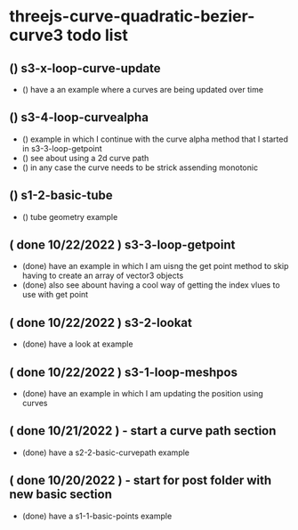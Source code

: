 # threejs-curve-quadratic-bezier-curve3 todo list

## () s3-x-loop-curve-update
* () have a an example where a curves are being updated over time

## () s3-4-loop-curvealpha
* () example in which I continue with the curve alpha method that I started in s3-3-loop-getpoint
* () see about using a 2d curve path
* () in any case the curve needs to be strick assending monotonic

## () s1-2-basic-tube
* () tube geometry example

## (  done 10/22/2022 ) s3-3-loop-getpoint
* (done) have an example in which I am uisng the get point method to skip having to create an array of vector3 objects
* (done) also see abount having a cool way of getting the index vlues to use with get point

## ( done 10/22/2022 ) s3-2-lookat
* (done) have a look at example

## ( done 10/22/2022 ) s3-1-loop-meshpos
* (done) have an example in which I am updating the position using curves

## ( done 10/21/2022 ) - start a curve path section
* (done) have a s2-2-basic-curvepath example

## ( done 10/20/2022 ) - start for post folder with new basic section
* (done) have a s1-1-basic-points example


